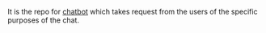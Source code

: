 It is the repo for [chatbot](t.me/Abvkhbot) which takes request from the users of the specific purposes of the chat.
